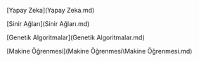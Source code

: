  [Yapay Zeka](Yapay Zeka.md) 





 [Sinir Ağları](Sinir Ağları.md) 



 [Genetik Algoritmalar](Genetik Algoritmalar.md) 



 [Makine Öğrenmesi](Makine Öğrenmesi\Makine Öğrenmesi.md) 
